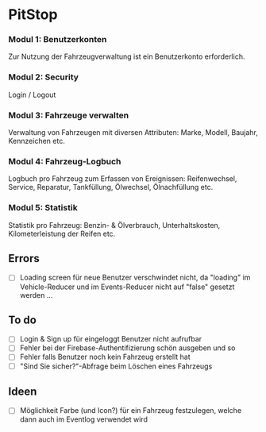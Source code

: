 # PitStop

### Modul 1: Benutzerkonten
Zur Nutzung der Fahrzeugverwaltung ist ein Benutzerkonto erforderlich.

### Modul 2: Security
Login / Logout

### Modul 3: Fahrzeuge verwalten
Verwaltung von Fahrzeugen mit diversen Attributen: Marke, Modell, Baujahr, Kennzeichen etc.

### Modul 4: Fahrzeug-Logbuch
Logbuch pro Fahrzeug zum Erfassen von Ereignissen: Reifenwechsel, Service, Reparatur, Tankfüllung, Ölwechsel, Ölnachfüllung etc.

### Modul 5: Statistik
Statistik pro Fahrzeug: Benzin- & Ölverbrauch, Unterhaltskosten, Kilometerleistung der Reifen etc.

## Errors
- [ ] Loading screen für neue Benutzer verschwindet nicht, da "loading" im Vehicle-Reducer und im Events-Reducer nicht auf "false" gesetzt werden ...

## To do

- [ ] Login & Sign up für eingeloggt Benutzer nicht aufrufbar
- [ ] Fehler bei der Firebase-Authentifizierung schön ausgeben und so
- [ ] Fehler falls Benutzer noch kein Fahrzeug erstellt hat
- [ ] "Sind Sie sicher?"-Abfrage beim Löschen eines Fahrzeugs

## Ideen

- [ ] Möglichkeit Farbe (und Icon?) für ein Fahrzeug festzulegen, welche dann auch im Eventlog verwendet wird